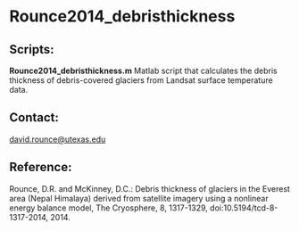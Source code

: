 # Rounce2014_debristhickness
## Scripts:
**Rounce2014_debristhickness.m**
Matlab script that calculates the debris thickness of debris-covered glaciers from Landsat surface temperature data.

## Contact:
david.rounce@utexas.edu

## Reference:
Rounce, D.R. and McKinney, D.C.: Debris thickness of glaciers in the Everest area (Nepal Himalaya) derived from satellite imagery using a nonlinear energy balance model, The Cryosphere, 8, 1317-1329, doi:10.5194/tcd-8-1317-2014, 2014.

